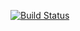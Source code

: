 [![Build Status](https://travis-ci.org/datafruits/datafruits.png)](https://travis-ci.org/datafruits/datafruits)

